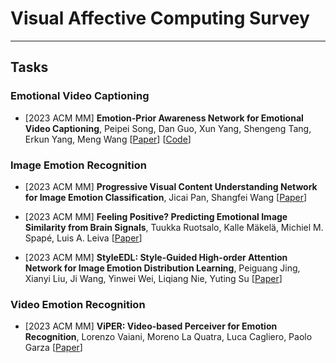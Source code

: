 # Visual Affective Computing Survey


------------------------------------------------------------------
## Tasks

### Emotional Video Captioning

* [2023 ACM MM] **Emotion-Prior Awareness Network for Emotional Video Captioning**, Peipei Song, Dan Guo, Xun Yang, Shengeng Tang, Erkun Yang, Meng Wang
  [[Paper](https://dl.acm.org/doi/abs/10.1145/3581783.3611726)]  [[Code](https://github.com/songpipi/EPAN)]


### Image Emotion Recognition

* [2023 ACM MM] **Progressive Visual Content Understanding Network for Image Emotion Classification**, Jicai Pan, Shangfei Wang
  [[Paper](https://dl.acm.org/doi/abs/10.1145/3581783.3612186)]

* [2023 ACM MM] **Feeling Positive? Predicting Emotional Image Similarity from Brain Signals**, Tuukka Ruotsalo, Kalle Mäkelä, Michiel M. Spapé, Luis A. Leiva
  [[Paper](https://dl.acm.org/doi/abs/10.1145/3581783.3613442)]

* [2023 ACM MM] **StyleEDL: Style-Guided High-order Attention Network for Image Emotion Distribution Learning**, Peiguang Jing, Xianyi Liu, Ji Wang, Yinwei Wei, Liqiang Nie, Yuting Su
  [[Paper](https://dl.acm.org/doi/abs/10.1145/3581783.3612040)]

### Video Emotion Recognition

* [2023 ACM MM] **ViPER: Video-based Perceiver for Emotion Recognition**, Lorenzo Vaiani, Moreno La Quatra, Luca Cagliero, Paolo Garza
  [[Paper](https://dl.acm.org/doi/10.1145/3551876.3554806)]


